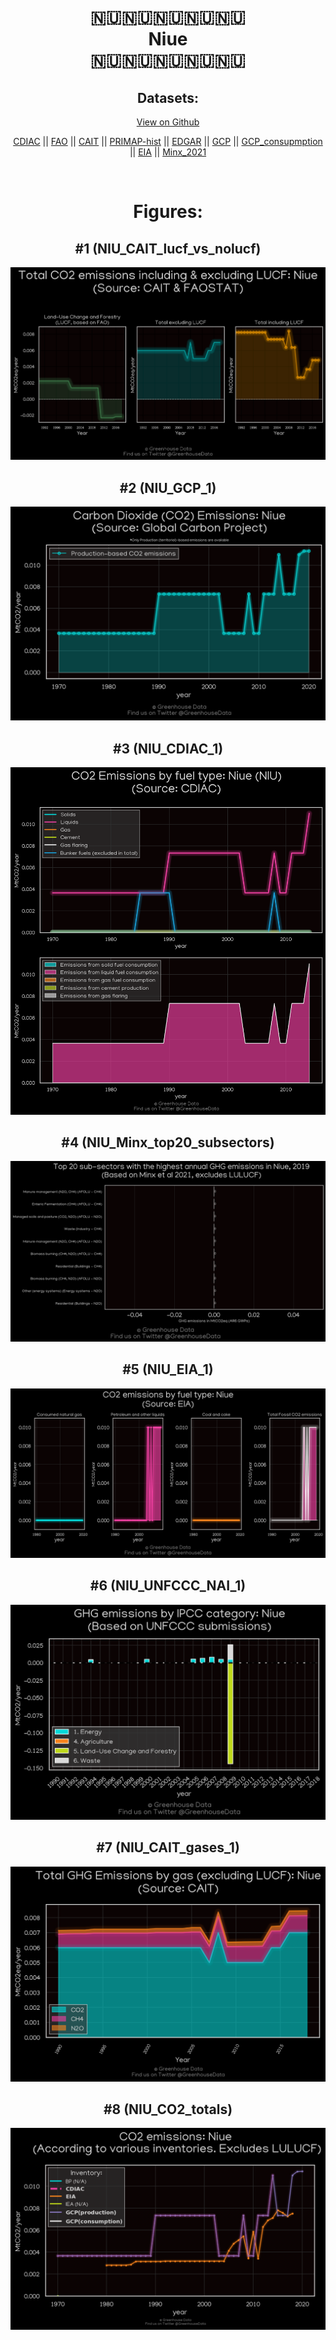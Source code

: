 
<center>
<h1 align="center">
🇳🇺🇳🇺🇳🇺🇳🇺🇳🇺
<br>
Niue
<br>
🇳🇺🇳🇺🇳🇺🇳🇺🇳🇺
</h1>
<h2>Datasets:</h2>
<p><a href="https://github.com/dquintani/GreenhouseData/tree/master/country_data/NIU_Niue/data">View on Github</a>
<br></p><p><a href="data/NIU_CDIAC.csv">CDIAC</a> || <a href="data/NIU_FAO.csv">FAO</a> || <a href="data/NIU_CAIT.csv">CAIT</a> || <a href="data/NIU_PRIMAP-hist.csv">PRIMAP-hist</a> || <a href="data/NIU_EDGAR.csv">EDGAR</a> || <a href="data/NIU_GCP.csv">GCP</a> || <a href="data/NIU_GCP_consupmption.csv">GCP_consupmption</a> || <a href="data/NIU_EIA.csv">EIA</a> || <a href="data/NIU_Minx_2021.csv">Minx_2021</a></p><p><br></p>
<h1>Figures:</h1><h2>#1 (NIU_CAIT_lucf_vs_nolucf)</h2>
<p><img alt="" src="figures/NIU_CAIT_lucf_vs_nolucf.png" /></p><h2>#2 (NIU_GCP_1)</h2>
<p><img alt="" src="figures/NIU_GCP_1.png" /></p><h2>#3 (NIU_CDIAC_1)</h2>
<p><img alt="" src="figures/NIU_CDIAC_1.png" /></p><h2>#4 (NIU_Minx_top20_subsectors)</h2>
<p><img alt="" src="figures/NIU_Minx_top20_subsectors.png" /></p><h2>#5 (NIU_EIA_1)</h2>
<p><img alt="" src="figures/NIU_EIA_1.png" /></p><h2>#6 (NIU_UNFCCC_NAI_1)</h2>
<p><img alt="" src="figures/NIU_UNFCCC_NAI_1.png" /></p><h2>#7 (NIU_CAIT_gases_1)</h2>
<p><img alt="" src="figures/NIU_CAIT_gases_1.png" /></p><h2>#8 (NIU_CO2_totals)</h2>
<p><img alt="" src="figures/NIU_CO2_totals.png" /></p>